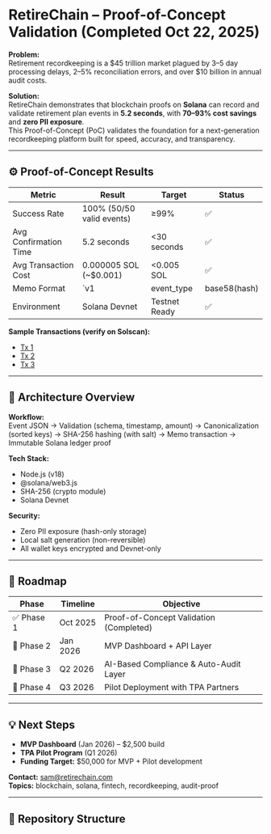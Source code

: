 # RetireChain – Proof-of-Concept Validation (Completed Oct 22, 2025)

**Problem:**  
Retirement recordkeeping is a $45 trillion market plagued by 3–5 day processing delays, 2–5% reconciliation errors, and over $10 billion in annual audit costs.

**Solution:**  
RetireChain demonstrates that blockchain proofs on **Solana** can record and validate retirement plan events in **5.2 seconds**, with **70–93% cost savings** and **zero PII exposure**.  
This Proof-of-Concept (PoC) validates the foundation for a next-generation recordkeeping platform built for speed, accuracy, and transparency.

---

## ⚙️ Proof-of-Concept Results

| Metric | Result | Target | Status |
|--------|---------|---------|--------|
| Success Rate | 100% (50/50 valid events) | ≥99% | ✅ |
| Avg Confirmation Time | 5.2 seconds | <30 seconds | ✅ |
| Avg Transaction Cost | 0.000005 SOL (~$0.001) | <0.005 SOL | ✅ |
| Memo Format | `v1|event_type|base58(hash)|unix_ts` | Standardized | ✅ |
| Environment | Solana Devnet | Testnet Ready | ✅ |

**Sample Transactions (verify on Solscan):**
- [Tx 1](https://solscan.io/tx/3Lhfc2MqAW6EsX7CJDYxuUGHKo99VowLqWPNDHEUUT3nA7DA5sheyXpGr74uXMp2pqKKVF7jKasE13uS8fUuhxW?cluster=devnet)
- [Tx 2](https://solscan.io/tx/3fveBGB1Gxt9KH23r9Fzn4bVmP6rnWWEYb2MuZZ2VSy8T9k1yXidAbxxQKoMUrU6X8rVxyB3XchQRCx6MtTPp1FZ?cluster=devnet)
- [Tx 3](https://solscan.io/tx/3Ycy7ngJa8RYw3NDuz1BRkS3kDWVNggTEHgNhW9uJaJcgmTm8wotSEkafW5qeYEwKNTt4DB39JUfyGB7jytMquhG?cluster=devnet)

---

## 🧩 Architecture Overview

**Workflow:**  
Event JSON → Validation (schema, timestamp, amount) → Canonicalization (sorted keys) → SHA-256 hashing (with salt) → Memo transaction → Immutable Solana ledger proof  

**Tech Stack:**  
- Node.js (v18)  
- @solana/web3.js  
- SHA-256 (crypto module)  
- Solana Devnet  

**Security:**  
- Zero PII exposure (hash-only storage)  
- Local salt generation (non-reversible)  
- All wallet keys encrypted and Devnet-only  

---

## 🧭 Roadmap

| Phase | Timeline | Objective |
|-------|-----------|-----------|
| ✅ Phase 1 | Oct 2025 | Proof-of-Concept Validation (Completed) |
| 🔄 Phase 2 | Jan 2026 | MVP Dashboard + API Layer |
| 🔁 Phase 3 | Q2 2026 | AI-Based Compliance & Auto-Audit Layer |
| 🚀 Phase 4 | Q3 2026 | Pilot Deployment with TPA Partners |

---

## 💡 Next Steps

- **MVP Dashboard** (Jan 2026) – $2,500 build  
- **TPA Pilot Program** (Q1 2026)  
- **Funding Target:** $50,000 for MVP + Pilot development  

**Contact:** sam@retirechain.com  
**Topics:** blockchain, solana, fintech, recordkeeping, audit-proof  

---

## 📁 Repository Structure
